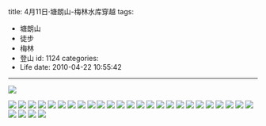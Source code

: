 title: 4月11日·塘朗山-梅林水库穿越
tags:
  - 塘朗山
  - 徒步
  - 梅林
  - 登山
id: 1124
categories:
  - Life
date: 2010-04-22 10:55:42
---
![](/images/2010/04/22_22_105542_12599.jpg)
<!--more-->
![](/images/2010/04/22_22_105542_0_12600.jpg)
![](/images/2010/04/22_22_105542_1_12601.jpg)
![](/images/2010/04/22_22_105542_2_12602.jpg)
![](/images/2010/04/22_22_105542_3_12603.jpg)
![](/images/2010/04/22_22_105542_4_12604.jpg)
![](/images/2010/04/22_22_105542_5_12605.jpg)
![](/images/2010/04/22_22_105542_6_12606.jpg)
![](/images/2010/04/22_22_105542_7_12607.jpg)
![](/images/2010/04/22_22_105542_8_12608.jpg)
![](/images/2010/04/22_22_105542_9_12609.jpg)
![](/images/2010/04/22_22_105542_10_12610.jpg)
![](/images/2010/04/22_22_105542_11_12611.jpg)
![](/images/2010/04/22_22_105542_12_12612.jpg)
![](/images/2010/04/22_22_105542_13_12613.jpg)
![](/images/2010/04/22_22_105542_14_12614.jpg)
![](/images/2010/04/22_22_105542_15_12615.jpg)
![](/images/2010/04/22_22_105542_16_12616.jpg)
![](/images/2010/04/22_22_105542_17_12617.jpg)
![](/images/2010/04/22_22_105542_18_12618.jpg)
![](/images/2010/04/22_22_105542_19_12619.jpg)
![](/images/2010/04/22_22_105542_20_12620.jpg)
![](/images/2010/04/22_22_105542_21_12621.jpg)
![](/images/2010/04/22_22_105542_22_12622.jpg)
![](/images/2010/04/22_22_105542_23_12623.jpg)
![](/images/2010/04/22_22_105542_24_12624.jpg)
![](/images/2010/04/22_22_105542_25_12625.jpg)
![](/images/2010/04/22_22_105542_26_12626.jpg)
![](/images/2010/04/22_22_105542_27_12627.jpg)
![](/images/2010/04/22_22_105542_28_12628.jpg)